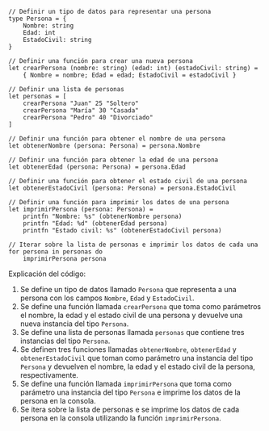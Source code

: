```f#
// Definir un tipo de datos para representar una persona
type Persona = {
    Nombre: string
    Edad: int
    EstadoCivil: string
}

// Definir una función para crear una nueva persona
let crearPersona (nombre: string) (edad: int) (estadoCivil: string) =
    { Nombre = nombre; Edad = edad; EstadoCivil = estadoCivil }

// Definir una lista de personas
let personas = [
    crearPersona "Juan" 25 "Soltero"
    crearPersona "María" 30 "Casada"
    crearPersona "Pedro" 40 "Divorciado"
]

// Definir una función para obtener el nombre de una persona
let obtenerNombre (persona: Persona) = persona.Nombre

// Definir una función para obtener la edad de una persona
let obtenerEdad (persona: Persona) = persona.Edad

// Definir una función para obtener el estado civil de una persona
let obtenerEstadoCivil (persona: Persona) = persona.EstadoCivil

// Definir una función para imprimir los datos de una persona
let imprimirPersona (persona: Persona) =
    printfn "Nombre: %s" (obtenerNombre persona)
    printfn "Edad: %d" (obtenerEdad persona)
    printfn "Estado civil: %s" (obtenerEstadoCivil persona)

// Iterar sobre la lista de personas e imprimir los datos de cada una
for persona in personas do
    imprimirPersona persona
```

Explicación del código:

1. Se define un tipo de datos llamado `Persona` que representa a una persona con los campos `Nombre`, `Edad` y `EstadoCivil`.
2. Se define una función llamada `crearPersona` que toma como parámetros el nombre, la edad y el estado civil de una persona y devuelve una nueva instancia del tipo `Persona`.
3. Se define una lista de personas llamada `personas` que contiene tres instancias del tipo `Persona`.
4. Se definen tres funciones llamadas `obtenerNombre`, `obtenerEdad` y `obtenerEstadoCivil` que toman como parámetro una instancia del tipo `Persona` y devuelven el nombre, la edad y el estado civil de la persona, respectivamente.
5. Se define una función llamada `imprimirPersona` que toma como parámetro una instancia del tipo `Persona` e imprime los datos de la persona en la consola.
6. Se itera sobre la lista de personas e se imprime los datos de cada persona en la consola utilizando la función `imprimirPersona`.